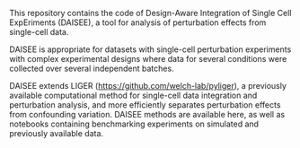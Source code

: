 This repository contains the code of Design-Aware Integration of Single Cell ExpEriments (DAISEE), a tool for analysis of perturbation effects from single-cell data.


DAISEE is appropriate for datasets with single-cell perturbation experiments with complex experimental designs where data for several conditions were collected over several independent batches. 


DAISEE extends LIGER (https://github.com/welch-lab/pyliger), a previously available computational method for single-cell data integration and perturbation analysis, and more efficiently separates perturbation effects from confounding variation. 
DAISEE methods are available here, as well as notebooks containing benchmarking experiments on simulated and previously available data.
